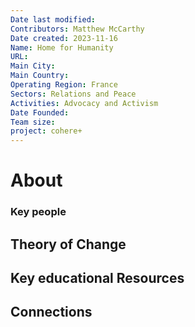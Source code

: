 ```yaml
---
Date last modified: 
Contributors: Matthew McCarthy
Date created: 2023-11-16
Name: Home for Humanity
URL: 
Main City: 
Main Country: 
Operating Region: France
Sectors: Relations and Peace
Activities: Advocacy and Activism
Date Founded: 
Team size: 
project: cohere+
---
```


# About 


### Key people 


## Theory of Change 


## Key educational Resources 


## Connections 


